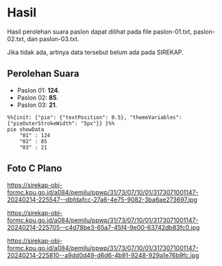 # Hasil

Hasil perolehan suara paslon dapat dilihat pada file paslon-01.txt, paslon-02.txt, dan paslon-03.txt.

Jika tidak ada, artinya data tersebut belum ada pada SIREKAP.

## Perolehan Suara

 * Paslon 01: **124**.
 * Paslon 02: **85**.
 * Paslon 03: **21**.

```mermaid
%%{init: {"pie": {"textPosition": 0.5}, "themeVariables": {"pieOuterStrokeWidth": "5px"}} }%%
pie showData
    "01" : 124
    "02" : 85
    "03" : 21
```
## Foto C Plano

https://sirekap-obj-formc.kpu.go.id/a084/pemilu/ppwp/31/73/07/10/01/3173071001147-20240214-225547--dbfdafcc-27a6-4e75-9082-3ba6ae273697.jpg

https://sirekap-obj-formc.kpu.go.id/a084/pemilu/ppwp/31/73/07/10/01/3173071001147-20240214-225705--c4d78be3-65a7-45f4-9e00-63742db83fc0.jpg

https://sirekap-obj-formc.kpu.go.id/a084/pemilu/ppwp/31/73/07/10/01/3173071001147-20240214-225810--a9dd0d49-d6d6-4b91-9248-929a1e76b9fc.jpg
